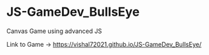 # JS-GameDev_BullsEye
Canvas Game using advanced JS 

Link to Game -> https://vishal72021.github.io/JS-GameDev_BullsEye/
